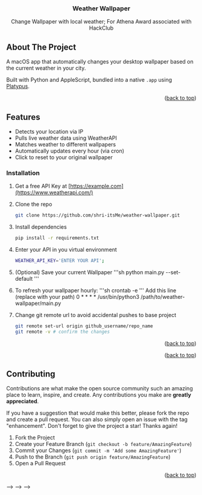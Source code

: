 

<h3 align="center">Weather Wallpaper</h3>

  <p align="center">
    Change Wallpaper with local weather; For Athena Award associated with HackClub
  </p>
</div>


<!-- 
<!-- TABLE OF CONTENTS -->
<!-- <details>
  <summary>Table of Contents</summary>
  <ol>
    <li>
      <a href="#about-the-project">About The Project</a>
      <ul>
        <li><a href="#built-with">Built With</a></li>
      </ul>
    </li>
    <li>
      <a href="#getting-started">Getting Started</a>
      <ul>
        <li><a href="#prerequisites">Prerequisites</a></li>
        <li><a href="#installation">Installation</a></li>
      </ul>
    </li>
    <li><a href="#usage">Usage</a></li>
    <li><a href="#roadmap">Roadmap</a></li>
    <li><a href="#contributing">Contributing</a></li>
    <li><a href="#license">License</a></li>
    <li><a href="#contact">Contact</a></li>
    <li><a href="#acknowledgments">Acknowledgments</a></li>
  </ol>
</details> -->


<!-- ABOUT THE PROJECT -->
## About The Project

A macOS app that automatically changes your desktop wallpaper based on the current weather in your city.

Built with Python and AppleScript, bundled into a native `.app` using [Platypus](https://sveinbjorn.org/platypus).


<p align="right">(<a href="#readme-top">back to top</a>)</p>

## Features

- Detects your location via IP
- Pulls live weather data using WeatherAPI
- Matches weather to different wallpapers
- Automatically updates every hour (via cron)
- Click to reset to your original wallpaper

<!-- ### Built With

* [![Next][Next.js]][Next-url]
* [![React][React.js]][React-url]
* [![Vue][Vue.js]][Vue-url]
* [![Angular][Angular.io]][Angular-url]
* [![Svelte][Svelte.dev]][Svelte-url]
* [![Laravel][Laravel.com]][Laravel-url]
* [![Bootstrap][Bootstrap.com]][Bootstrap-url]
* [![JQuery][JQuery.com]][JQuery-url]

<p align="right">(<a href="#readme-top">back to top</a>)</p> -->



<!-- GETTING STARTED -->

### Installation

1. Get a free API Key at [https://example.com](https://www.weatherapi.com/)
2. Clone the repo
   ```sh
   git clone https://github.com/shri-itsMe/weather-wallpaper.git
   
   ```
3. Install dependencies
   ```sh
   pip install -r requirements.txt
   ```
4. Enter your API in you virtual environment
   ```sh
   WEATHER_API_KEY='ENTER YOUR API';
   ```
5. (Optional) Save your current Wallpaper
    '''sh
        python main.py --set-default
    '''

6. To refresh your wallpaper hourly:
    '''sh
        crontab -e
    '''
    Add this line (replace with your path)
    0 * * * * /usr/bin/python3 /path/to/weather-wallpaper/main.py


7. Change git remote url to avoid accidental pushes to base project
   ```sh
   git remote set-url origin github_username/repo_name
   git remote -v # confirm the changes
   ```


<p align="right">(<a href="#readme-top">back to top</a>)</p>



<!-- USAGE EXAMPLES
## Usage

Use this space to show useful examples of how a project can be used. Additional screenshots, code examples and demos work well in this space. You may also link to more resources.

_For more examples, please refer to the [Documentation](https://example.com)_

<p align="right">(<a href="#readme-top">back to top</a>)</p> -->



<!-- ROADMAP
## Roadmap

- [ ] Feature 1
- [ ] Feature 2
- [ ] Feature 3
    - [ ] Nested Feature

See the [open issues](https://github.com/github_username/repo_name/issues) for a full list of proposed features (and known issues). -->

<p align="right">(<a href="#readme-top">back to top</a>)</p>



<!-- CONTRIBUTING -->
## Contributing

Contributions are what make the open source community such an amazing place to learn, inspire, and create. Any contributions you make are **greatly appreciated**.

If you have a suggestion that would make this better, please fork the repo and create a pull request. You can also simply open an issue with the tag "enhancement".
Don't forget to give the project a star! Thanks again!

1. Fork the Project
2. Create your Feature Branch (`git checkout -b feature/AmazingFeature`)
3. Commit your Changes (`git commit -m 'Add some AmazingFeature'`)
4. Push to the Branch (`git push origin feature/AmazingFeature`)
5. Open a Pull Request

<p align="right">(<a href="#readme-top">back to top</a>)</p>
<!-- 
### Top contributors:

<!-- <a href="https://github.com/github_username/repo_name/graphs/contributors">
  <img src="https://contrib.rocks/image?repo=github_username/repo_name" alt="contrib.rocks image" />
</a>  -->




<!-- LICENSE
## License

Distributed under the project_license. See `LICENSE.txt` for more information.

<p align="right">(<a href="#readme-top">back to top</a>)</p>
 -->

<!-- 
<!-- CONTACT -->
<!-- ## Contact

Your Name - [@twitter_handle](https://twitter.com/twitter_handle) - email@email_client.com

Project Link: [https://github.com/github_username/repo_name](https://github.com/github_username/repo_name)

<p align="right">(<a href="#readme-top">back to top</a>)</p>


<!-- 
<!-- ACKNOWLEDGMENTS -->
<!-- ## Acknowledgments

* []()
* []()
* []() --> -->

<!-- <p align="right">(<a href="#readme-top">back to top</a>)</p> -->



<!-- MARKDOWN LINKS & IMAGES -->
<!-- https://www.markdownguide.org/basic-syntax/#reference-style-links --> --> -->
